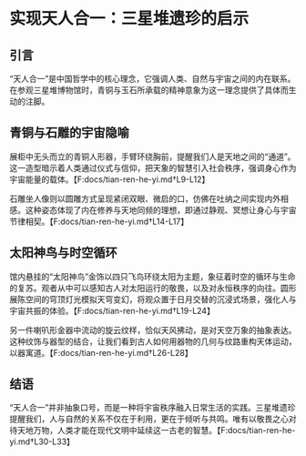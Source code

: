 # 实现天人合一：三星堆遗珍的启示

## 引言

“天人合一”是中国哲学中的核心理念，它强调人类、自然与宇宙之间的内在联系。在参观三星堆博物馆时，青铜与玉石所承载的精神意象为这一理念提供了具体而生动的注脚。

## 青铜与石雕的宇宙隐喻

展柜中无头而立的青铜人形器，手臂环绕胸前，提醒我们人是天地之间的“通道”。这一造型暗示着人类通过仪式与信仰，把天象的智慧引入社会秩序，强调身心作为宇宙能量的载体。【F:docs/tian-ren-he-yi.md†L9-L12】

石雕坐人像则以圆雕方式呈现紧闭双眼、微启的口，仿佛在吐纳之间实现内外相感。这种姿态体现了内在修养与天地同频的理想，即通过静观、冥想让身心与宇宙节律相契。【F:docs/tian-ren-he-yi.md†L14-L17】

## 太阳神鸟与时空循环

馆内悬挂的“太阳神鸟”金饰以四只飞鸟环绕太阳为主题，象征着时空的循环与生命的复苏。观者从中可以感知古人对太阳运行的敬畏，以及对永恒秩序的向往。圆形展陈空间的穹顶灯光模拟天穹变幻，将观众置于日月交替的沉浸式场景，强化人与宇宙共振的体验。【F:docs/tian-ren-he-yi.md†L19-L24】

另一件喇叭形金器中流动的旋云纹样，恰似天风拂动，是对天空万象的抽象表达。这种纹饰与器型的结合，让我们看到古人如何用器物的几何与纹路重构天体运动，以器寓道。【F:docs/tian-ren-he-yi.md†L26-L28】

## 结语

“天人合一”并非抽象口号，而是一种将宇宙秩序融入日常生活的实践。三星堆遗珍提醒我们，人与自然的关系不仅在于利用，更在于倾听与共鸣。唯有以敬畏之心对待天地万物，人类才能在现代文明中延续这一古老的智慧。【F:docs/tian-ren-he-yi.md†L30-L33】
